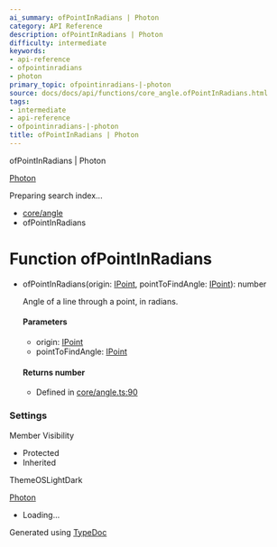 ```yaml
---
ai_summary: ofPointInRadians | Photon
category: API Reference
description: ofPointInRadians | Photon
difficulty: intermediate
keywords:
- api-reference
- ofpointinradians
- photon
primary_topic: ofpointinradians-|-photon
source: docs/docs/api/functions/core_angle.ofPointInRadians.html
tags:
- intermediate
- api-reference
- ofpointinradians-|-photon
title: ofPointInRadians | Photon
---
```

ofPointInRadians | Photon

[Photon](../index.md)




Preparing search index...

* [core/angle](../modules/core_angle.md)
* ofPointInRadians

# Function ofPointInRadians

* ofPointInRadians(origin: [IPoint](../interfaces/core_schema.IPoint.md), pointToFindAngle: [IPoint](../interfaces/core_schema.IPoint.md)): number

  Angle of a line through a point, in radians.

  #### Parameters

  + origin: [IPoint](../interfaces/core_schema.IPoint.md)
  + pointToFindAngle: [IPoint](../interfaces/core_schema.IPoint.md)

  #### Returns number

  + Defined in [core/angle.ts:90](https://github.com/mwhite454/photon/blob/main/packages/photon/src/core/angle.ts#L90)

### Settings

Member Visibility

* Protected
* Inherited

ThemeOSLightDark

[Photon](../index.md)

* Loading...

Generated using [TypeDoc](https://typedoc.org/)
